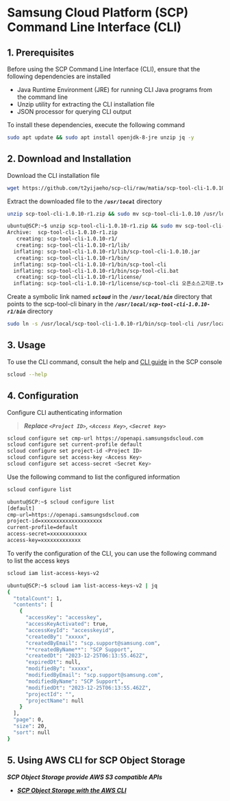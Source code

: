 # Samsung Cloud Platform (SCP) Command Line Interface (CLI)

## 1. Prerequisites

Before using the SCP Command Line Interface (CLI), ensure that the following dependencies are installed

- Java Runtime Environment (JRE) for running CLI Java programs from the command line
- Unzip utility for extracting the CLI installation file
- JSON processor for querying CLI output

To install these dependencies, execute the following command

```Bash
sudo apt update && sudo apt install openjdk-8-jre unzip jq -y
```

## 2. Download and Installation

Download the CLI installation file

```Bash
wget https://github.com/t2yijaeho/scp-cli/raw/matia/scp-tool-cli-1.0.10-r1.zip
```

Extract the downloaded file to the ***`/usr/local`*** directory

```Bash
unzip scp-tool-cli-1.0.10-r1.zip && sudo mv scp-tool-cli-1.0.10 /usr/local/
```

```Bash
ubuntu@SCP:~$ unzip scp-tool-cli-1.0.10-r1.zip && sudo mv scp-tool-cli-1.0.10-r1 /usr/local/
Archive:  scp-tool-cli-1.0.10-r1.zip
   creating: scp-tool-cli-1.0.10-r1/
   creating: scp-tool-cli-1.0.10-r1/lib/
  inflating: scp-tool-cli-1.0.10-r1/lib/scp-tool-cli-1.0.10.jar
   creating: scp-tool-cli-1.0.10-r1/bin/
  inflating: scp-tool-cli-1.0.10-r1/bin/scp-tool-cli
  inflating: scp-tool-cli-1.0.10-r1/bin/scp-tool-cli.bat
   creating: scp-tool-cli-1.0.10-r1/license/
  inflating: scp-tool-cli-1.0.10-r1/license/scp-tool-cli 오픈소스고지문.txt
```

Create a symbolic link named ***`scloud`*** in the ***`/usr/local/bin`*** directory that points to the scp-tool-cli binary in the ***`/usr/local/scp-tool-cli-1.0.10-r1/bin`*** directory

```Bash
sudo ln -s /usr/local/scp-tool-cli-1.0.10-r1/bin/scp-tool-cli /usr/local/bin/scloud
```

## 3. Usage

To use the CLI command, consult the help and [CLI guide](https://cloud.samsungsds.com/openapiguide/#/docs/v2-en-overview-overview) in the SCP console

```Bash
scloud --help
```

## 4. Configuration

Configure CLI authenticating information
>***Replace `<Project ID>`, `<Access Key>`, `<Secret key>`***

```Bash
scloud configure set cmp-url https://openapi.samsungsdscloud.com
scloud configure set current-profile default
scloud configure set project-id <Project ID>
scloud configure set access-key <Access Key>
scloud configure set access-secret <Secret Key>
```

Use the following command to list the configured information

```Bash
scloud configure list
```

```Bash
ubuntu@SCP:~$ scloud configure list
[default]
cmp-url=https://openapi.samsungsdscloud.com
project-id=xxxxxxxxxxxxxxxxxxxx
current-profile=default
access-secret=xxxxxxxxxxxx
access-key=xxxxxxxxxxxxx
```

To verify the configuration of the CLI, you can use the following command to list the access keys

```Bash
scloud iam list-access-keys-v2
```

```Bash
ubuntu@SCP:~$ scloud iam list-access-keys-v2 | jq
{
  "totalCount": 1,
  "contents": [
    {
      "accessKey": "accesskey",
      "accessKeyActivated": true,
      "accessKeyId": "accesskeyid",
      "createdBy": "xxxxx",
      "createdByEmail": "scp.support@samsung.com",
      "**createdByName**": "SCP Support",
      "createdDt": "2023-12-25T06:13:55.462Z",
      "expiredDt": null,
      "modifiedBy": "xxxxx",
      "modifiedByEmail": "scp.support@samsung.com",
      "modifiedByName": "SCP Support",
      "modifiedDt": "2023-12-25T06:13:55.462Z",
      "projectId": "",
      "projectName": null
    }
  ],
  "page": 0,
  "size": 20,
  "sort": null
}
```

## 5. Using AWS CLI for SCP Object Storage

***SCP Object Storage provide AWS S3 compatible APIs***

- ***[SCP Object Storage with the AWS CLI](SCP-obs-with-aws-cli.md)***
